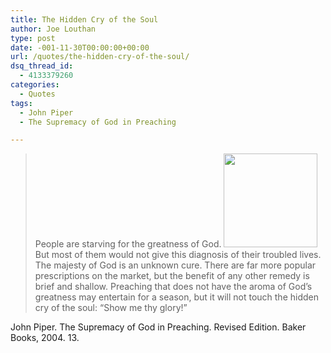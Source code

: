 ```yaml
---
title: The Hidden Cry of the Soul
author: Joe Louthan
type: post
date: -001-11-30T00:00:00+00:00
url: /quotes/the-hidden-cry-of-the-soul/
dsq_thread_id:
  - 4133379260
categories:
  - Quotes
tags:
  - John Piper
  - The Supremacy of God in Preaching

---
```

> People are starving for the greatness of God. [<img src="https://i1.wp.com/theologic.us/wp-content/uploads/2012/07/RXcloseup.jpg?resize=150%2C150" alt="" title="RXcloseup" width="150" height="150" class="alignright size-thumbnail wp-image-106" srcset="https://i1.wp.com/theologic.us/wp-content/uploads/2012/07/RXcloseup.jpg?resize=150%2C150 150w, https://i1.wp.com/theologic.us/wp-content/uploads/2012/07/RXcloseup.jpg?resize=300%2C300 300w, https://i1.wp.com/theologic.us/wp-content/uploads/2012/07/RXcloseup.jpg?w=320 320w" sizes="(max-width: 150px) 100vw, 150px" data-recalc-dims="1" />][1]But most of them would not give this diagnosis of their troubled lives. The majesty of God is an unknown cure. There are far more popular prescriptions on the market, but the benefit of any other remedy is brief and shallow. Preaching that does not have the aroma of God&#8217;s greatness may entertain for a season, but it will not touch the hidden cry of the soul: &#8220;Show me thy glory!&#8221;

John Piper. The Supremacy of God in Preaching. Revised Edition. Baker Books, 2004. 13.

 [1]: https://i1.wp.com/theologic.us/wp-content/uploads/2012/07/RXcloseup.jpg